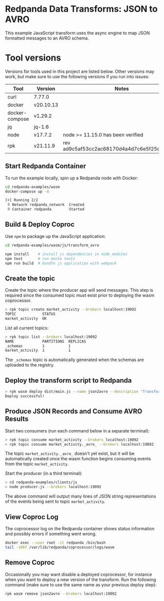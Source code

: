 # Redpanda Data Transforms: JSON to AVRO

This example JavaScript transform uses the async engine to map JSON formatted messages to an AVRO schema.

# Tool versions

Versions for tools used in this project are listed below.
Other versions may work, but make sure to use the following versions if you run into issues:

| Tool | Version | Notes |
| - | - | - |
| curl | 7.77.0 |
| docker | v20.10.13 |
| docker-compose | v1.29.2 |
| jq | jq-1.6 |
| node | v17.7.2 | node >= 11.15.0 has been verified |
| rpk | v21.11.9 | rev ad9c5af53cc2ac68170d4a4d7c6e5f25c0d17f69 |

## Start Redpanda Container

To run the example locally, spin up a Redpanda node with Docker:

```bash
cd redpanda-examples/wasm
docker-compose up -d

[+] Running 2/2
 ⠿ Network redpanda_network  Created
 ⠿ Container redpanda        Started
```

## Build & Deploy Coproc

Use `npm` to package up the JavaScript application:

```bash
cd redpanda-examples/wasm/js/transform_avro

npm install    # install js dependencies in node_modules
npm test       # run mocha tests
npm run build  # bundle js application with webpack 
```

## Create the topic

Create the topic where the producer app will send messages.
This step is required since the consumed topic must exist prior to deploying the wasm coprocessor.

```bash
> rpk topic create market_activity --brokers localhost:19092
TOPIC            STATUS
market_activity  OK
```

List all current topics:
```bash
> rpk topic list --brokers localhost:19092
NAME             PARTITIONS  REPLICAS
_schemas         1           1
market_activity  1           1
```

The `_schemas` topic is automatically generated when the schemas are uploaded to the registry.

## Deploy the transform script to Redpanda

```bash
> rpk wasm deploy dist/main.js --name json2avro --description "Transforms JSON to AVRO" --brokers localhost:19092
Deploy successful!
```

## Produce JSON Records and Consume AVRO Results

Start two consumers (run each command below in a separate terminal):

```bash
> rpk topic consume market_activity --brokers localhost:19092
> rpk topic consume market_activity._avro_ --brokers localhost:19092
```

The topic `market_activity._avro_` doesn't yet exist, but it will be automatically created once the wasm function begins consuming events from the topic `market_activity`.

Start the producer (in a third terminal):

```bash
> cd redpanda-examples/clients/js
> node producer.js --brokers localhost:19092
```

The above command will output many lines of JSON string representations of the events being sent to topic `market_activity`.

## View Coproc Log

The coprocessor log on the Redpanda container shows status information and possibly errors if something went wrong.

```bash
docker exec --user root -it redpanda /bin/bash
tail -100f /var/lib/redpanda/coprocessor/logs/wasm
```

## Remove Coproc

Occasionally you may want disable a deployed coprocessor, for instance when you want to deploy a new version of the transform.
Run the following command (make sure to use the same name as your previous deploy step):

```bash
rpk wasm remove json2avro --brokers localhost:19092
```

